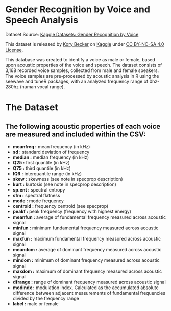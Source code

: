 # Gender Recognition by Voice and Speech Analysis

Dataset Source: [Kaggle Datasets: Gender Recognition by Voice](https://www.kaggle.com/primaryobjects/voicegender)

This dataset is released by [Kory Becker](https://github.com/primaryobjects) on [Kaggle](https://www.kaggle.com/) under [CC BY-NC-SA 4.0 License](https://creativecommons.org/licenses/by-nc-sa/4.0/).  

This database was created to identify a voice as male or female, based upon acoustic properties of the voice and speech. The dataset consists of 3,168 recorded voice samples, collected from male and female speakers. The voice samples are pre-processed by acoustic analysis in R using the seewave and tuneR packages, with an analyzed frequency range of 0hz-280hz (human vocal range).

# The Dataset

## The following acoustic properties of each voice are measured and included within the CSV:

* **meanfreq  :** mean frequency (in kHz)
* **sd	      :** standard deviation of frequency
* **median    :** median frequency (in kHz)
* **Q25       :** first quantile (in kHz)
* **Q75       :** third quantile (in kHz)
* **IQR       :** interquantile range (in kHz)
* **skew      :** skewness (see note in specprop description)
* **kurt      :** kurtosis (see note in specprop description)
* **sp.ent    :** spectral entropy
* **sfm       :** spectral flatness
* **mode      :** mode frequency
* **centroid  :** frequency centroid (see specprop)
* **peakf     :** peak frequency (frequency with highest energy)
* **meanfun   :** average of fundamental frequency measured across acoustic signal
* **minfun    :** minimum fundamental frequency measured across acoustic signal
* **maxfun    :** maximum fundamental frequency measured across acoustic signal
* **meandom   :** average of dominant frequency measured across acoustic signal
* **mindom    :** minimum of dominant frequency measured across acoustic signal
* **maxdom    :** maximum of dominant frequency measured across acoustic signal
* **dfrange   :** range of dominant frequency measured across acoustic signal
* **modindx   :** modulation index. Calculated as the accumulated absolute difference between adjacent measurements of fundamental frequencies divided by the frequency range
* **label     :** male or female
